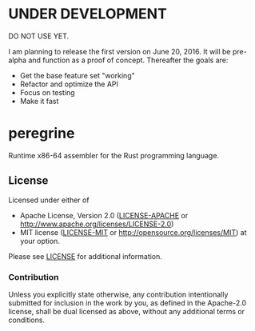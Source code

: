 # UNDER DEVELOPMENT

DO NOT USE YET.

I am planning to release the first version on June 20, 2016. It will be pre-alpha and function as a proof of concept.
Thereafter the goals are:

* Get the base feature set "working"
* Refactor and optimize the API
* Focus on testing
* Make it fast

# peregrine

Runtime x86-64 assembler for the Rust programming language.

## License

Licensed under either of
 * Apache License, Version 2.0 ([LICENSE-APACHE](LICENSE-APACHE) or http://www.apache.org/licenses/LICENSE-2.0)
 * MIT license ([LICENSE-MIT](LICENSE-MIT) or http://opensource.org/licenses/MIT)
at your option.


Please see [LICENSE](LICENSE) for additional information. 

### Contribution

Unless you explicitly state otherwise, any contribution intentionally submitted
for inclusion in the work by you, as defined in the Apache-2.0 license, shall be dual licensed as above, without any
additional terms or conditions.
